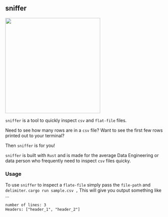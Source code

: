 ## sniffer

<img src="https://github.com/danielbeach/sniffer/blob/0ca48931cacf052ad3bce881f6e2847c58e0f97c/imgs/sniff.png" width="300">

`sniffer` is a tool to quickly inspect `csv` and `flat-file` files.

Need to see how many rows are in a `csv` file?
Want to see the first few rows printed out to your terminal?

Then `sniffer` is for you!

`sniffer` is built with `Rust` and is made for the average 
Data Engineering or data person who frequently need to inspect
`csv` files quicky.

### Usage
To use `sniffer` to inspect a `flate-file` simply pass the `file-path` and `delimiter`.
`cargo run sample.csv ,`
This will give you output something like ...
```
number of lines: 3
Headers: ["header_1", "header_2"]
```
